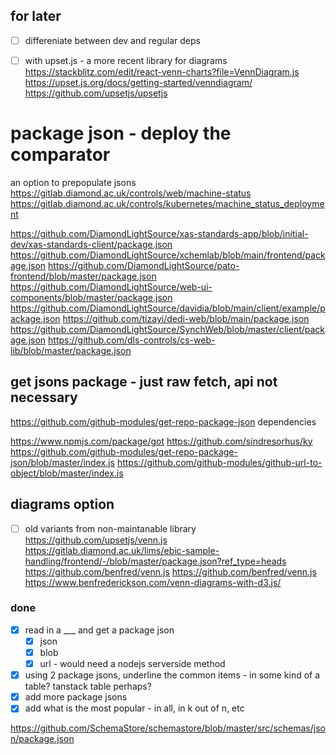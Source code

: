 
## for later

- [ ] differeniate between dev and regular deps

- [ ] with upset.js - a more recent library for diagrams
<https://stackblitz.com/edit/react-venn-charts?file=VennDiagram.js>
<https://upset.js.org/docs/getting-started/venndiagram/>
<https://github.com/upsetjs/upsetjs>


# package json - deploy the comparator

an option to prepopulate jsons
<https://gitlab.diamond.ac.uk/controls/web/machine-status>
<https://gitlab.diamond.ac.uk/controls/kubernetes/machine_status_deployment>

<https://github.com/DiamondLightSource/xas-standards-app/blob/initial-dev/xas-standards-client/package.json>
<https://github.com/DiamondLightSource/xchemlab/blob/main/frontend/package.json>
<https://github.com/DiamondLightSource/pato-frontend/blob/master/package.json>
<https://github.com/DiamondLightSource/web-ui-components/blob/master/package.json>
<https://github.com/DiamondLightSource/davidia/blob/main/client/example/package.json>
<https://github.com/tizayi/dedi-web/blob/main/package.json>
<https://github.com/DiamondLightSource/SynchWeb/blob/master/client/package.json>
<https://github.com/dls-controls/cs-web-lib/blob/master/package.json>

## get jsons package - just raw fetch, api not necessary

<https://github.com/github-modules/get-repo-package-json>
dependencies

<https://www.npmjs.com/package/got>
<https://github.com/sindresorhus/ky>
<https://github.com/github-modules/get-repo-package-json/blob/master/index.js>
<https://github.com/github-modules/github-url-to-object/blob/master/index.js>

## diagrams option

- [ ] old variants from non-maintanable library
<https://github.com/upsetjs/venn.js>
<https://gitlab.diamond.ac.uk/lims/ebic-sample-handling/frontend/-/blob/master/package.json?ref_type=heads>
<https://github.com/benfred/venn.js>
<https://github.com/benfred/venn.js>
<https://www.benfrederickson.com/venn-diagrams-with-d3.js/>

### done

- [x] read in a ___ and get a package json
  - [x] json
  - [x] blob
  - [x] url - would need a nodejs serverside method
- [x] using 2 package jsons, underline the common items - in some kind of a table? tanstack table perhaps?
- [x] add more package jsons
- [x] add what is the most popular - in all, in k out of n, etc

<https://github.com/SchemaStore/schemastore/blob/master/src/schemas/json/package.json>
